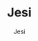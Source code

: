 ---
designer: Endless Knot
description: "Color%20Name%3A%20Scarlet%0AMaterial%3A%20Wool/Silk%0APile%3A%20CutStyle%3A%20Abstract%2C%20Modern%2C%20New%20ArrivalsCollection%3A%20Hand-Knotted%20Collection"
image_primary: img/Design-J-2-Visualization-600x752.jpg
image_secondary: ../../../images/blank.png
manufacturer: Endless Knot
href: https://endlessknotrugs.com/product/jesi-scarlet/
subtitle: Jesi
tags: 
  - endless_knot
  - hand-knotted-rugs
title: Jesi
image_thumb: img/Design-J-2-Visualization-300x300.jpg
category: hand-knotted-rugs
slug: /manufacturers/endless-knot/hand-knotted-rugs/endless-knot-jesi
---
